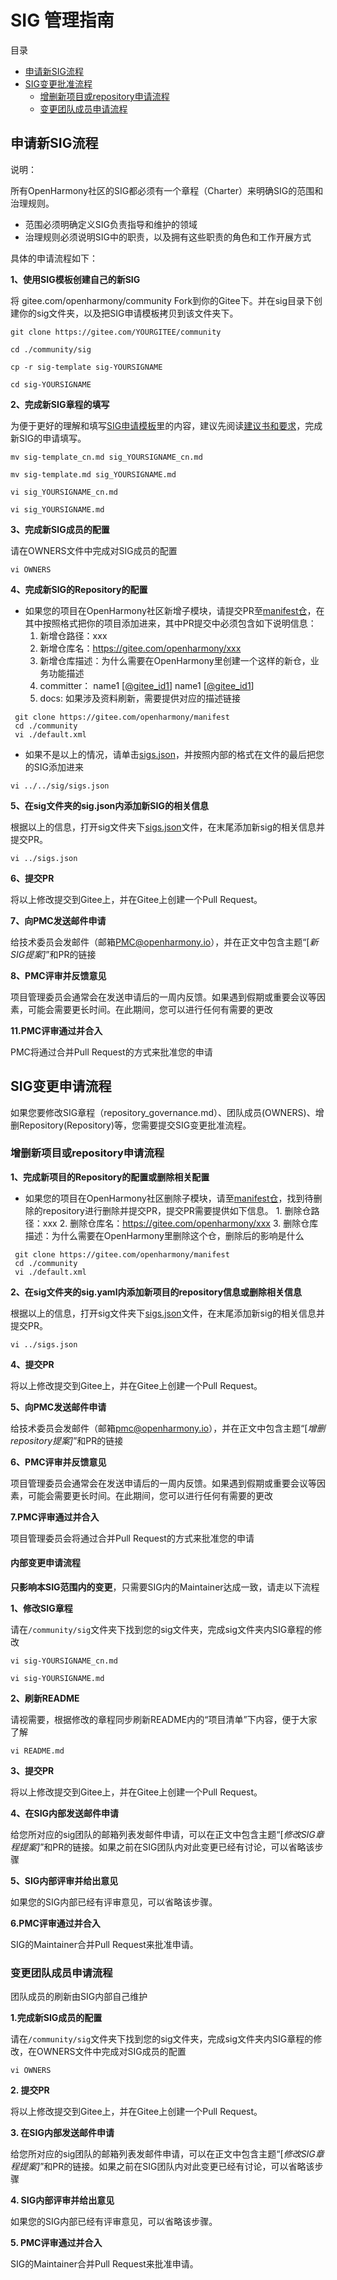 # SIG  管理指南

 目录

- [申请新SIG流程](#id1)
- [SIG变更批准流程](#id2)
  - [增删新项目或repository申请流程](#id2-1)
  - [变更团队成员申请流程](#id2-3)



<h2 id="id1">申请新SIG流程</h2>

说明：

所有OpenHarmony社区的SIG都必须有一个章程（Charter）来明确SIG的范围和治理规则。

+ 范围必须明确定义SIG负责指导和维护的领域
+ 治理规则必须说明SIG中的职责，以及拥有这些职责的角色和工作开展方式



具体的申请流程如下：

**1、使用SIG模板创建自己的新SIG**

将 gitee.com/openharmony/community Fork到你的Gitee下。并在sig目录下创建你的sig文件夹，以及把SIG申请模板拷贝到该文件夹下。

```
git clone https://gitee.com/YOURGITEE/community

cd ./community/sig

cp -r sig-template sig-YOURSIGNAME

cd sig-YOURSIGNAME

```

**2、完成新SIG章程的填写**

为便于更好的理解和填写[SIG申请模板](./../../../sig/sig-template/sig_template_cn.md)里的内容，建议先阅读[建议书和要求](./repository-governance.md)，完成新SIG的申请填写。

```
mv sig-template_cn.md sig_YOURSIGNAME_cn.md

mv sig-template.md sig_YOURSIGNAME.md

vi sig_YOURSIGNAME_cn.md

vi sig_YOURSIGNAME.md

```

**3、完成新SIG成员的配置**

请在OWNERS文件中完成对SIG成员的配置

```
vi OWNERS

```

**4、完成新SIG的Repository的配置**

- 如果您的项目在OpenHarmony社区新增子模块，请提交PR至[manifest仓](https://gitee.com/openharmony/manifest)，在其中按照格式把你的项目添加进来，其中PR提交中必须包含如下说明信息：
     1. 新增仓路径：xxx
     2. 新增仓库名：https://gitee.com/openharmony/xxx
     3. 新增仓库描述：为什么需要在OpenHarmony里创建一个这样的新仓，业务功能描述
     4. committer：
		      name1<email1 address> [[@gitee_id1](https://gitee.com/gitee_id1)]
		      name1<email1 address> [[@gitee_id1](https://gitee.com/gitee_id1)]
     5. docs: 如果涉及资料刷新，需要提供对应的描述链接
```
 git clone https://gitee.com/openharmony/manifest
 cd ./community
 vi ./default.xml
```

- 如果不是以上的情况，请单击[sigs.json](/sig/sigs.json)，并按照内部的格式在文件的最后把您的SIG添加进来

```
vi ../../sig/sigs.json
```

**5、在sig文件夹的sig.json内添加新SIG的相关信息**

根据以上的信息，打开sig文件夹下[sigs.json](/sig/sigs.json)文件，在末尾添加新sig的相关信息并提交PR。

```
vi ../sigs.json

```

**6、提交PR**

将以上修改提交到Gitee上，并在Gitee上创建一个Pull Request。

**7、向PMC发送邮件申请**

给技术委员会发邮件（邮箱<PMC@openharmony.io>），并在正文中包含主题“[*新SIG提案]*”和PR的链接

**8、PMC评审并反馈意见**

项目管理委员会通常会在发送申请后的一周内反馈。如果遇到假期或重要会议等因素，可能会需要更长时间。在此期间，您可以进行任何有需要的更改

**11.PMC评审通过并合入**

PMC将通过合并Pull Request的方式来批准您的申请





<h2 id="id1">SIG变更申请流程</h2>

如果您要修改SIG章程（repository_governance.md）、团队成员(OWNERS)、增删Repository(Repository)等，您需要提交SIG变更批准流程。

<h3 id="id2-1">增删新项目或repository申请流程</h3>

**1、完成新项目的Repository的配置或删除相关配置**

- 如果您的项目在OpenHarmony社区删除子模块，请至[manifest仓](https://gitee.com/openharmony/manifest)，找到待删除的repository进行删除并提交PR，提交PR需要提供如下信息。
      1. 删除仓路径：xxx
      2. 删除仓库名：https://gitee.com/openharmony/xxx
      3. 删除仓库描述：为什么需要在OpenHarmony里删除这个仓，删除后的影响是什么
 ```
  git clone https://gitee.com/openharmony/manifest
  cd ./community
  vi ./default.xml
 ```

**2、在sig文件夹的sig.yaml内添加新项目的repository信息或删除相关信息**

 根据以上的信息，打开sig文件夹下[sigs.json](/sig/sigs.json)文件，在末尾添加新sig的相关信息并提交PR。

 ```
 vi ../sigs.json

 ```

**4、提交PR**

将以上修改提交到Gitee上，并在Gitee上创建一个Pull Request。

**5、向PMC发送邮件申请**

给技术委员会发邮件（邮箱<pmc@openharmony.io>），并在正文中包含主题“[*增删repository提案]*”和PR的链接

**6、PMC评审并反馈意见**

项目管理委员会通常会在发送申请后的一周内反馈。如果遇到假期或重要会议等因素，可能会需要更长时间。在此期间，您可以进行任何有需要的更改

**7.PMC评审通过并合入**

项目管理委员会将通过合并Pull Request的方式来批准您的申请




#### 内部变更申请流程

**只影响本SIG范围内的变更**，只需要SIG内的Maintainer达成一致，请走以下流程

**1、修改SIG章程**

请在`/community/sig`文件夹下找到您的sig文件夹，完成sig文件夹内SIG章程的修改

```
vi sig-YOURSIGNAME_cn.md

vi sig-YOURSIGNAME.md

```

**2、刷新README**

请视需要，根据修改的章程同步刷新README内的“项目清单”下内容，便于大家了解

```
vi README.md
```

**3、提交PR**

将以上修改提交到Gitee上，并在Gitee上创建一个Pull Request。

**4、在SIG内部发送邮件申请**

给您所对应的sig团队的邮箱列表发邮件申请，可以在正文中包含主题“[*修改SIG章程提案]*”和PR的链接。如果之前在SIG团队内对此变更已经有讨论，可以省略该步骤

**5、SIG内部评审并给出意见**

如果您的SIG内部已经有评审意见，可以省略该步骤。

**6.PMC评审通过并合入**

SIG的Maintainer合并Pull Request来批准申请。



<h3 id="id2-2">变更团队成员申请流程</h3>

团队成员的刷新由SIG内部自己维护

**1.完成新SIG成员的配置**

请在`/community/sig`文件夹下找到您的sig文件夹，完成sig文件夹内SIG章程的修改，在OWNERS文件中完成对SIG成员的配置

```
vi OWNERS

```

**2. 提交PR**

将以上修改提交到Gitee上，并在Gitee上创建一个Pull Request。

**3. 在SIG内部发送邮件申请**

给您所对应的sig团队的邮箱列表发邮件申请，可以在正文中包含主题“[*修改SIG章程提案]*”和PR的链接。如果之前在SIG团队内对此变更已经有讨论，可以省略该步骤

**4. SIG内部评审并给出意见**

如果您的SIG内部已经有评审意见，可以省略该步骤。

**5. PMC评审通过并合入**

SIG的Maintainer合并Pull Request来批准申请。
